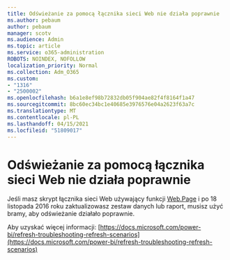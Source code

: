```yaml
---
title: Odświeżanie za pomocą łącznika sieci Web nie działa poprawnie
ms.author: pebaum
author: pebaum
manager: scotv
ms.audience: Admin
ms.topic: article
ms.service: o365-administration
ROBOTS: NOINDEX, NOFOLLOW
localization_priority: Normal
ms.collection: Adm_O365
ms.custom:
- "1316"
- "2500002"
ms.openlocfilehash: b6a1e8ef98b72832db05f904ae82f4f8164f1a47
ms.sourcegitcommit: 8bc60ec34bc1e40685e3976576e04a2623f63a7c
ms.translationtype: MT
ms.contentlocale: pl-PL
ms.lasthandoff: 04/15/2021
ms.locfileid: "51809017"
---
```

# <a name="refresh-using-web-connector-doesnt-work-properly"></a>Odświeżanie za pomocą łącznika sieci Web nie działa poprawnie

Jeśli masz skrypt łącznika sieci Web używający funkcji [Web.Page](https://msdn.microsoft.com/library/mt260924.aspx) i po 18 listopada 2016 roku zaktualizowasz zestaw danych lub raport, musisz użyć bramy, aby odświeżanie działało poprawnie.

Aby uzyskać więcej informacji: [https://docs.microsoft.com/power-bi/refresh-troubleshooting-refresh-scenarios](https://docs.microsoft.com/power-bi/refresh-troubleshooting-refresh-scenarios)
